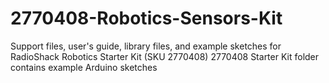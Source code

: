 # 2770408-Robotics-Sensors-Kit
Support files, user's guide, library files, and example sketches for RadioShack Robotics Starter Kit (SKU 2770408)
2770408 Starter Kit folder contains example Arduino sketches
